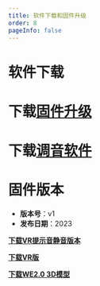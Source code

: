 ```yaml
---
title: 软件下载和固件升级
order: 8
pageInfo: false
---
```

# 软件下载
# 下载[固件升级](https://likeyou156156.online:9000/lky/tools/MV_Assisant_Tools_2021_V3.0.9T(2023.05.29).exe)
# 下载[调音软件](https://likeyou156156.online:9000/lky/tools/ACPWorkbench_24bit.exe)

# 固件版本

- **版本号**：v1
- **发布日期**：2023

**[下载VR提示音静音版本](https://likeyou156156.online:9000/lky/old_bin/QY_Eiffel_One_VRmute.MVAX)**
<br>

**[下载VR版](https://likeyou156156.online:9000/lky/old_bin/QY_Eiffel_One_VR.MVAX)**

**[下载WE2.0 3D模型](https://likeyou156156.online:9000/lky/3D/WE2.0.step)**


